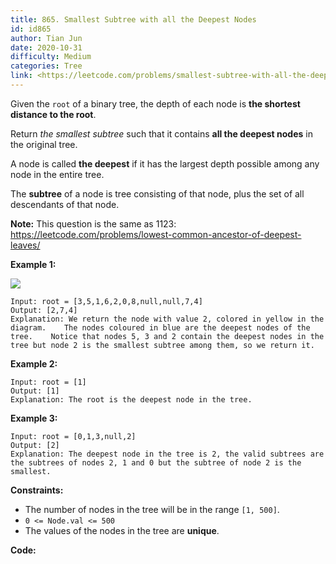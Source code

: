 ```yaml
---
title: 865. Smallest Subtree with all the Deepest Nodes
id: id865
author: Tian Jun
date: 2020-10-31
difficulty: Medium
categories: Tree
link: <https://leetcode.com/problems/smallest-subtree-with-all-the-deepest-nodes/description/>
---
```


Given the `root` of a binary tree, the depth of each node is **the shortest
distance to the root**.

Return _the smallest subtree_ such that it contains **all the deepest nodes**
in the original tree.

A node is called **the  deepest** if it has the largest depth possible among
any node in the entire tree.

The **subtree** of a node is tree consisting of that node, plus the set of all
descendants of that node.

**Note:** This question is the same as 1123:
<https://leetcode.com/problems/lowest-common-ancestor-of-deepest-leaves/>



**Example 1:**

![](https://s3-lc-upload.s3.amazonaws.com/uploads/2018/07/01/sketch1.png)
            
	Input: root = [3,5,1,6,2,0,8,null,null,7,4]    
	Output: [2,7,4]    
	Explanation: We return the node with value 2, colored in yellow in the diagram.    The nodes coloured in blue are the deepest nodes of the tree.    Notice that nodes 5, 3 and 2 contain the deepest nodes in the tree but node 2 is the smallest subtree among them, so we return it.    

**Example 2:**
            
	Input: root = [1]    
	Output: [1]    
	Explanation: The root is the deepest node in the tree.    

**Example 3:**
            
	Input: root = [0,1,3,null,2]    
	Output: [2]    
	Explanation: The deepest node in the tree is 2, the valid subtrees are the subtrees of nodes 2, 1 and 0 but the subtree of node 2 is the smallest.    



**Constraints:**

  * The number of nodes in the tree will be in the range `[1, 500]`.
  * `0 <= Node.val <= 500`
  * The values of the nodes in the tree are **unique**.


**Code:**
